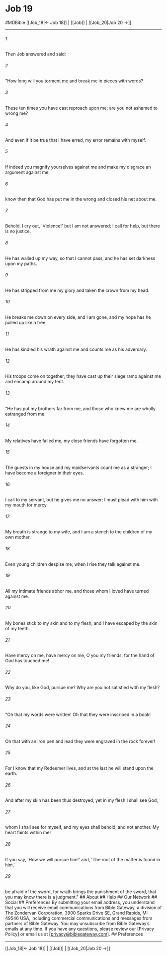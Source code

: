 # Job 19
#MDBible
[[Job_18|← Job 18]] | [[Job]] | [[Job_20|Job 20 →]]

***


###### 1 
Then Job answered and said: 

###### 2 
"How long will you torment me and break me in pieces with words? 

###### 3 
These ten times you have cast reproach upon me; are you not ashamed to wrong me? 

###### 4 
And even if it be true that I have erred, my error remains with myself. 

###### 5 
If indeed you magnify yourselves against me and make my disgrace an argument against me, 

###### 6 
know then that God has put me in the wrong and closed his net about me. 

###### 7 
Behold, I cry out, 'Violence!' but I am not answered; I call for help, but there is no justice. 

###### 8 
He has walled up my way, so that I cannot pass, and he has set darkness upon my paths. 

###### 9 
He has stripped from me my glory and taken the crown from my head. 

###### 10 
He breaks me down on every side, and I am gone, and my hope has he pulled up like a tree. 

###### 11 
He has kindled his wrath against me and counts me as his adversary. 

###### 12 
His troops come on together; they have cast up their siege ramp against me and encamp around my tent. 

###### 13 
"He has put my brothers far from me, and those who knew me are wholly estranged from me. 

###### 14 
My relatives have failed me, my close friends have forgotten me. 

###### 15 
The guests in my house and my maidservants count me as a stranger; I have become a foreigner in their eyes. 

###### 16 
I call to my servant, but he gives me no answer; I must plead with him with my mouth for mercy. 

###### 17 
My breath is strange to my wife, and I am a stench to the children of my own mother. 

###### 18 
Even young children despise me; when I rise they talk against me. 

###### 19 
All my intimate friends abhor me, and those whom I loved have turned against me. 

###### 20 
My bones stick to my skin and to my flesh, and I have escaped by the skin of my teeth. 

###### 21 
Have mercy on me, have mercy on me, O you my friends, for the hand of God has touched me! 

###### 22 
Why do you, like God, pursue me? Why are you not satisfied with my flesh? 

###### 23 
"Oh that my words were written! Oh that they were inscribed in a book! 

###### 24 
Oh that with an iron pen and lead they were engraved in the rock forever! 

###### 25 
For I know that my Redeemer lives, and at the last he will stand upon the earth. 

###### 26 
And after my skin has been thus destroyed, yet in my flesh I shall see God, 

###### 27 
whom I shall see for myself, and my eyes shall behold, and not another. My heart faints within me! 

###### 28 
If you say, 'How we will pursue him!' and, 'The root of the matter is found in him,' 

###### 29 
be afraid of the sword, for wrath brings the punishment of the sword, that you may know there is a judgment." ## About ## Help ## Our Network ## Social ## Preferences By submitting your email address, you understand that you will receive email communications from Bible Gateway, a division of The Zondervan Corporation, 3900 Sparks Drive SE, Grand Rapids, MI 49546 USA, including commercial communications and messages from partners of Bible Gateway. You may unsubscribe from Bible Gateway&rsquo;s emails at any time. If you have any questions, please review our [Privacy Policy] or email us at [privacy@biblegateway.com]. ## Preferences

***

[[Job_18|← Job 18]] | [[Job]] | [[Job_20|Job 20 →]]
